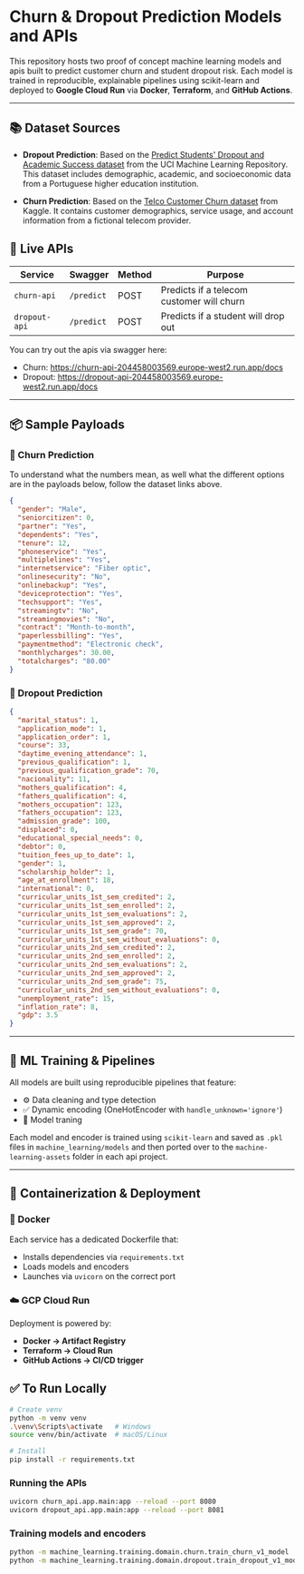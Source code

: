 # Churn & Dropout Prediction Models and APIs

This repository hosts two proof of concept machine learning models and apis built to predict customer churn and student dropout risk. Each model is trained in reproducible, explainable pipelines using scikit-learn and deployed to **Google Cloud Run** via **Docker**, **Terraform**, and **GitHub Actions**.

---

## 📚 Dataset Sources

- **Dropout Prediction**: Based on the [Predict Students' Dropout and Academic Success dataset](https://archive.ics.uci.edu/dataset/697/predict+students+dropout+and+academic+success) from the UCI Machine Learning Repository. This dataset includes demographic, academic, and socioeconomic data from a Portuguese higher education institution.

- **Churn Prediction**: Based on the [Telco Customer Churn dataset](https://www.kaggle.com/datasets/blastchar/telco-customer-churn?resource=download) from Kaggle. It contains customer demographics, service usage, and account information from a fictional telecom provider.

## 🚀 Live APIs

| Service        | Swagger                  | Method | Purpose                                   |
|----------------|--------------------------|--------|-------------------------------------------|
| `churn-api`    | `/predict`               | POST   | Predicts if a telecom customer will churn |
| `dropout-api`  | `/predict`               | POST   | Predicts if a student will drop out       |

You can try out the apis via swagger here: 

- Churn: https://churn-api-204458003569.europe-west2.run.app/docs
- Dropout: https://dropout-api-204458003569.europe-west2.run.app/docs

---

## 📦 Sample Payloads

### 🔹 Churn Prediction

To understand what the numbers mean, as well what the different options are in the payloads below, follow the dataset links above.

```json
{
  "gender": "Male",
  "seniorcitizen": 0,
  "partner": "Yes",
  "dependents": "Yes",
  "tenure": 12,
  "phoneservice": "Yes",
  "multiplelines": "Yes",
  "internetservice": "Fiber optic",
  "onlinesecurity": "No",
  "onlinebackup": "Yes",
  "deviceprotection": "Yes",
  "techsupport": "Yes",
  "streamingtv": "No",
  "streamingmovies": "No",
  "contract": "Month-to-month",
  "paperlessbilling": "Yes",
  "paymentmethod": "Electronic check",
  "monthlycharges": 30.00,
  "totalcharges": "80.00"
}
```

### 🔹 Dropout Prediction

```json
{
  "marital_status": 1,
  "application_mode": 1,
  "application_order": 1,
  "course": 33,
  "daytime_evening_attendance": 1,
  "previous_qualification": 1,
  "previous_qualification_grade": 70,
  "nacionality": 11,
  "mothers_qualification": 4,
  "fathers_qualification": 4,
  "mothers_occupation": 123,
  "fathers_occupation": 123,
  "admission_grade": 100,
  "displaced": 0,
  "educational_special_needs": 0,
  "debtor": 0,
  "tuition_fees_up_to_date": 1,
  "gender": 1,
  "scholarship_holder": 1,
  "age_at_enrollment": 18,
  "international": 0,
  "curricular_units_1st_sem_credited": 2,
  "curricular_units_1st_sem_enrolled": 2,
  "curricular_units_1st_sem_evaluations": 2,
  "curricular_units_1st_sem_approved": 2,
  "curricular_units_1st_sem_grade": 70,
  "curricular_units_1st_sem_without_evaluations": 0,
  "curricular_units_2nd_sem_credited": 2,
  "curricular_units_2nd_sem_enrolled": 2,
  "curricular_units_2nd_sem_evaluations": 2,
  "curricular_units_2nd_sem_approved": 2,
  "curricular_units_2nd_sem_grade": 75,
  "curricular_units_2nd_sem_without_evaluations": 0,
  "unemployment_rate": 15,
  "inflation_rate": 8,
  "gdp": 3.5
}
```

---

## 🧠 ML Training & Pipelines

All models are built using reproducible pipelines that feature:

- ⚙️ Data cleaning and type detection
- ✅ Dynamic encoding (OneHotEncoder with `handle_unknown='ignore'`)
- 🧪 Model traning

Each model and encoder is trained using `scikit-learn` and saved as `.pkl` files in `machine_learning/models` and then ported over to the `machine-learning-assets` folder in each api project.

---

## 🐳 Containerization & Deployment

### 🔧 Docker

Each service has a dedicated Dockerfile that:
- Installs dependencies via `requirements.txt`
- Loads models and encoders
- Launches via `uvicorn` on the correct port

### ☁️ GCP Cloud Run

Deployment is powered by:
- **Docker → Artifact Registry**
- **Terraform → Cloud Run**
- **GitHub Actions → CI/CD trigger**


## ✅ To Run Locally

```bash
# Create venv
python -m venv venv
.\venv\Scripts\activate   # Windows
source venv/bin/activate  # macOS/Linux

# Install
pip install -r requirements.txt
```

### Running the APIs

```bash
uvicorn churn_api.app.main:app --reload --port 8080
uvicorn dropout_api.app.main:app --reload --port 8081
```

### Training models and encoders

```bash
python -m machine_learning.training.domain.churn.train_churn_v1_model
python -m machine_learning.training.domain.dropout.train_dropout_v1_model
```
